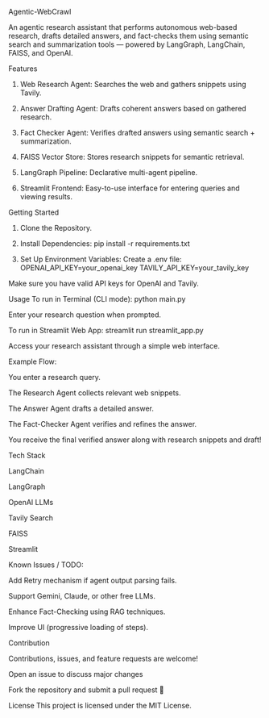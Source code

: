 Agentic-WebCrawl

An agentic research assistant that performs autonomous web-based research, drafts detailed answers, and fact-checks them using semantic search and summarization tools — powered by LangGraph, LangChain, FAISS, and OpenAI.

Features
1. Web Research Agent: Searches the web and gathers snippets using Tavily.

2. Answer Drafting Agent: Drafts coherent answers based on gathered research.

3. Fact Checker Agent: Verifies drafted answers using semantic search + summarization.

4. FAISS Vector Store: Stores research snippets for semantic retrieval.

5. LangGraph Pipeline: Declarative multi-agent pipeline.

6. Streamlit Frontend: Easy-to-use interface for entering queries and viewing results.

Getting Started
1. Clone the Repository.

2. Install Dependencies:
  pip install -r requirements.txt

3. Set Up Environment Variables:
  Create a .env file:
OPENAI_API_KEY=your_openai_key
TAVILY_API_KEY=your_tavily_key

Make sure you have valid API keys for OpenAI and Tavily.

Usage
To run in Terminal (CLI mode):
python main.py

Enter your research question when prompted.

To run in Streamlit Web App:
streamlit run streamlit_app.py

Access your research assistant through a simple web interface.

Example Flow:

You enter a research query.

The Research Agent collects relevant web snippets.

The Answer Agent drafts a detailed answer.

The Fact-Checker Agent verifies and refines the answer.

You receive the final verified answer along with research snippets and draft!

Tech Stack

LangChain

LangGraph

OpenAI LLMs

Tavily Search

FAISS

Streamlit


Known Issues / TODO:

 Add Retry mechanism if agent output parsing fails.

 Support Gemini, Claude, or other free LLMs.

 Enhance Fact-Checking using RAG techniques.

 Improve UI (progressive loading of steps).


Contribution

Contributions, issues, and feature requests are welcome!

Open an issue to discuss major changes

Fork the repository and submit a pull request 🚀

License
This project is licensed under the MIT License.

